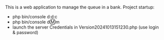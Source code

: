 This is a web application to manage the queue in a bank.
Project startup: 
- php bin/console d:d:c
- php bin/console d:m:m
- launch the server
Credentials in Version20241013151230.php (use login & password)
